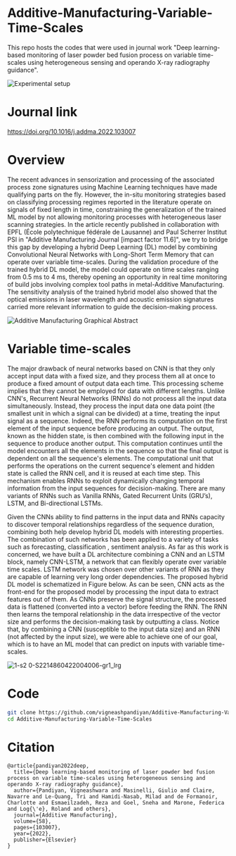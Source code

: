# Additive-Manufacturing-Variable-Time-Scales

This repo hosts the codes that were used in journal work "Deep learning-based monitoring of laser powder bed fusion process on variable time-scales using heterogeneous sensing and operando X-ray radiography guidance".

![Experimental setup](https://user-images.githubusercontent.com/39007209/185176561-efe2dbff-ab0d-4791-bdfa-4b267eb3b875.jpg)

# Journal link
https://doi.org/10.1016/j.addma.2022.103007

# Overview

The recent advances in sensorization and processing of the associated process zone signatures using Machine Learning techniques have made qualifying parts on the fly. However, the in-situ monitoring strategies based on classifying processing regimes reported in the literature operate on signals of fixed length in time, constraining the generalization of the trained ML model by not allowing monitoring processes with heterogeneous laser scanning strategies. In the article recently published in collaboration with EPFL (École polytechnique fédérale de Lausanne) and Paul Scherrer Institut PSI in "Additive Manufacturing Journal [impact factor 11.6]", we try to bridge this gap by developing a hybrid Deep Learning (DL) model by combining Convolutional Neural Networks with Long-Short Term Memory that can operate over variable time-scales. During the validation procedure of the trained hybrid DL model, the model could operate on time scales ranging from 0.5 ms to 4 ms, thereby opening an opportunity in real time monitoring of build jobs involving complex tool paths in metal-Additive Manufacturing. The sensitivity analysis of the trained hybrid model also showed that the optical emissions in laser wavelength and acoustic emission signatures carried more relevant information to guide the decision-making process.

![Additive Manufacturing Graphical Abstract](https://user-images.githubusercontent.com/39007209/185176347-701a574a-6e5d-43b5-81e6-8b7f8e87a9f5.jpg)

# Variable time-scales

The major drawback of neural networks based on CNN is that they only accept input data with a fixed size, and they process them all at once to produce a fixed amount of output data each time. This processing scheme implies that they cannot be employed for data with different lengths. Unlike CNN's, Recurrent Neural Networks (RNNs) do not process all the input data simultaneously. Instead, they process the input data one data point (the smallest unit in which a signal can be divided) at a time, treating the input signal as a sequence. Indeed, the RNN performs its computation on the first element of the input sequence before producing an output. The output, known as the hidden state, is then combined with the following input in the sequence to produce another output. This computation continues until the model encounters all the elements in the sequence so that the final output is dependent on all the sequence's elements. The computational unit that performs the operations on the current sequence's element and hidden state is called the RNN cell, and it is reused at each time step. This mechanism enables RNNs to exploit dynamically changing temporal information from the input sequences for decision-making. There are many variants of RNNs such as Vanilla RNNs, Gated Recurrent Units (GRU’s), LSTM, and Bi-directional LSTMs. 
	
Given the CNNs ability to find patterns in the input data and RNNs capacity to discover temporal relationships regardless of the sequence duration, combining both help develop hybrid DL models with interesting properties. The combination of such networks has been applied to a variety of tasks such as forecasting, classification , sentiment analysis. As far as this work is concerned, we have built a DL architecture combining a CNN and an LSTM block, namely CNN-LSTM, a network that can flexibly operate over variable time scales. LSTM network was chosen over other variants of RNN as they are capable of learning very long order dependencies. The proposed hybrid DL model is schematized in Figure below. As can be seen, CNN acts as the front-end for the proposed model by processing the input data to extract features out of them. As CNNs preserve the signal structure, the processed data is flattened (converted into a vector) before feeding the RNN. The RNN then learns the temporal relationship in the data irrespective of the vector size and performs the decision-making task by outputting a class. Notice that, by combining a CNN (susceptible to the input data size) and an RNN (not affected by the input size), we were able to achieve one of our goal, which is to have an ML model that can predict on inputs with variable time-scales.

![1-s2 0-S2214860422004006-gr1_lrg](https://user-images.githubusercontent.com/39007209/185177781-e8015896-2f3e-44f3-80b6-0049b3452aa1.jpg)

# Code
```bash
git clone https://github.com/vigneashpandiyan/Additive-Manufacturing-Variable-Time-Scales
cd Additive-Manufacturing-Variable-Time-Scales

```

# Citation
```
@article{pandiyan2022deep,
  title={Deep learning-based monitoring of laser powder bed fusion process on variable time-scales using heterogeneous sensing and operando X-ray radiography guidance},
  author={Pandiyan, Vigneashwara and Masinelli, Giulio and Claire, Navarre and Le-Quang, Tri and Hamidi-Nasab, Milad and de Formanoir, Charlotte and Esmaeilzadeh, Reza and Goel, Sneha and Marone, Federica and Log{\'e}, Roland and others},
  journal={Additive Manufacturing},
  volume={58},
  pages={103007},
  year={2022},
  publisher={Elsevier}
}
```

